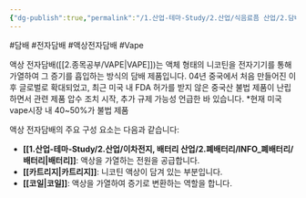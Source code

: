 ```yaml
---
{"dg-publish":true,"permalink":"/1.산업-테마-Study/2.산업/식음료픔 산업/2.담배/info_담배/액상 전자담배/","created":"2024-09-03T13:55:40.583+09:00","updated":"2025-07-29T14:13:25.959+09:00"}
---
```


#담배  #전자담배 #액상전자담배 #Vape


액상 전자담배([[2.종목공부/VAPE\|VAPE]])는 액체 형태의 니코틴을 전자기기를 통해 가열하여 그 증기를 흡입하는 방식의 담배 제품입니다. 04년 중국에서 처음 만들어진 이후 글로벌로 확대되었고, 최근 미국 내 FDA 허가를 받지 않은 중국산 불법 제품이 난립하면서 관련 제품 압수 조치 시작, 추가 규제 가능성 언급한 바 있습니다. 
*현재 미국 vape시장 내 40~50%가 불법 제품


액상 전자담배의 주요 구성 요소는 다음과 같습니다:

- **[[1.산업-테마-Study/2.산업/이차전지, 배터리 산업/2.폐배터리/INFO_폐배터리/배터리\|배터리]]**: 액상을 가열하는 전원을 공급합니다.
- **[[카트리지\|카트리지]]**: 니코틴 액상이 담겨 있는 부분입니다.
- **[[코일\|코일]]**: 액상을 가열하여 증기로 변환하는 역할을 합니다.